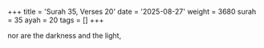 +++
title = 'Surah 35, Verses 20'
date = '2025-08-27'
weight = 3680
surah = 35
ayah = 20
tags = []
+++

nor are the darkness and the light,